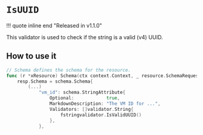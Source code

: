 # `IsUUID`

!!! quote inline end "Released in v1.1.0"

This validator is used to check if the string is a valid (v4) UUID.

## How to use it

```go
// Schema defines the schema for the resource.
func (r *xResource) Schema(ctx context.Context, _ resource.SchemaRequest, resp *resource.SchemaResponse) {
    resp.Schema = schema.Schema{
        (...)
            "vm_id": schema.StringAttribute{
                Optional:            true,
                MarkdownDescription: "The VM ID for ...",
                Validators: []validator.String{
                    fstringvalidator.IsValidUUID()
                },
            },
```
